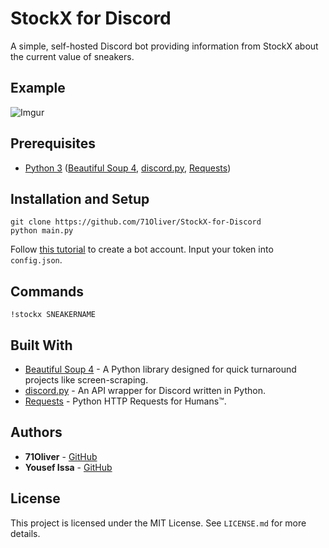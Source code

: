 # StockX for Discord

A simple, self-hosted Discord bot providing information from StockX about the current value of sneakers.

## Example

![Imgur](https://i.imgur.com/OQeaxTB.png)

## Prerequisites

* [Python 3](https://www.python.org/downloads/) ([Beautiful Soup 4](https://www.crummy.com/software/BeautifulSoup/), [discord.py](https://github.com/Rapptz/discord.py), [Requests](https://github.com/requests/requests))

## Installation and Setup

```
git clone https://github.com/71Oliver/StockX-for-Discord
python main.py
```

Follow [this tutorial](https://discordpy.readthedocs.io/en/rewrite/discord.html) to create a bot account. Input your token into `config.json`.

## Commands

```
!stockx SNEAKERNAME
```

## Built With

* [Beautiful Soup 4](https://www.crummy.com/software/BeautifulSoup/) - A Python library designed for quick turnaround projects like screen-scraping.
* [discord.py](https://github.com/Rapptz/discord.py) - An API wrapper for Discord written in Python.
* [Requests](https://github.com/requests/requests) - Python HTTP Requests for Humans™.

## Authors

* **71Oliver** - [GitHub](https://github.com/71Oliver)
* **Yousef Issa** - [GitHub](https://github.com/yousefissa)

## License

This project is licensed under the MIT License. See `LICENSE.md` for more details.
